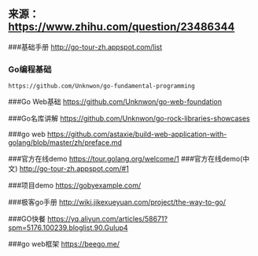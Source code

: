 
## 来源： https://www.zhihu.com/question/23486344

###基础手册
	http://go-tour-zh.appspot.com/list

### Go编程基础
	https://github.com/Unknwon/go-fundamental-programming

###Go Web基础
	https://github.com/Unknwon/go-web-foundation

###Go名库讲解
	https://github.com/Unknwon/go-rock-libraries-showcases
	
###go web
	https://github.com/astaxie/build-web-application-with-golang/blob/master/zh/preface.md

###官方在线demo
	https://tour.golang.org/welcome/1
###官方在线demo(中文)
	http://go-tour-zh.appspot.com/#1

###项目demo
	https://gobyexample.com/
	
###极客go手册
	http://wiki.jikexueyuan.com/project/the-way-to-go/

###GO快餐
	https://yq.aliyun.com/articles/58671?spm=5176.100239.bloglist.90.Gulup4

###go web框架
 	 https://beego.me/
